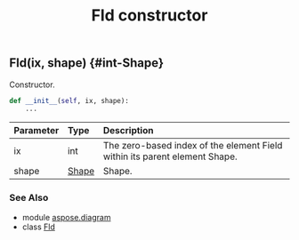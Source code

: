 ﻿---
title: Fld constructor
second_title: Aspose.Diagram for Python via .NET API References
description: 
type: docs
weight: 10
url: /python-net/aspose.diagram/fld/__init__/
is_root: false
---

## Fld(ix, shape) {#int-Shape}

Constructor.



```python
def __init__(self, ix, shape):
    ...
```


| Parameter | Type | Description |
| :- | :- | :- |
| ix | int | The zero-based index of the element Field within its parent element Shape. |
| shape | [Shape](/diagram/python-net/aspose.diagram/shape) | Shape. |



### See Also
* module [aspose.diagram](../../)
* class [Fld](/diagram/python-net/aspose.diagram/fld)
